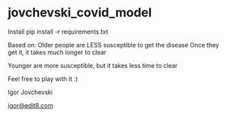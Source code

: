 # jovchevski_covid_model

Install 
pip install -r requirements.txt

Based on:
Older people are LESS susceptible to get the disease
Once they get it, it takes much longer to clear

Younger are more susceptible, but it takes less time to clear

Feel free to play with it :)

Igor Jovchevski

igor@edit8.com
